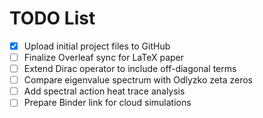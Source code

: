 # TODO List

- [x] Upload initial project files to GitHub
- [ ] Finalize Overleaf sync for LaTeX paper
- [ ] Extend Dirac operator to include off-diagonal terms
- [ ] Compare eigenvalue spectrum with Odlyzko zeta zeros
- [ ] Add spectral action heat trace analysis
- [ ] Prepare Binder link for cloud simulations
